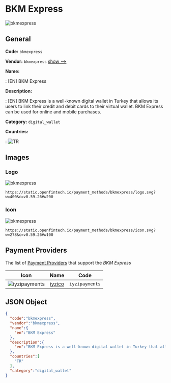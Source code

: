 
# BKM Express 
![bkmexpress](https://static.openfintech.io/payment_methods/bkmexpress/logo.svg?w=400&c=v0.59.26#w200)  

## General 
**Code:** `bkmexpress` 
 
**Vendor:** `bkmexpress` [show -->](/vendors/bkmexpress/) 
 
**Name:** 
 
:	[EN] BKM Express 
 
**Description:** 
 
: [EN] BKM Express is a well-known digital wallet in Turkey that allows its users to link their credit and debit cards to their virtual wallet. BKM Express can be used for online and mobile purchases. 
 
**Category:** `digital_wallet` 
 
**Countries:** 
 
:	![TR](https://cdnjs.cloudflare.com/ajax/libs/flag-icon-css/3.3.0/flags/4x3/tr.svg#w24)  

## Images 

### Logo 
![bkmexpress](https://static.openfintech.io/payment_methods/bkmexpress/logo.svg?w=400&c=v0.59.26#w200)  

```
https://static.openfintech.io/payment_methods/bkmexpress/logo.svg?w=400&c=v0.59.26#w200
```  

### Icon 
![bkmexpress](https://static.openfintech.io/payment_methods/bkmexpress/icon.svg?w=278&c=v0.59.26#w100)  

```
https://static.openfintech.io/payment_methods/bkmexpress/icon.svg?w=278&c=v0.59.26#w100
```  

## Payment Providers 
 
The list of [Payment Providers](/payment-providers/) that support the _BKM Express_ 

|Icon|Name|Code| 
|:---:|:---:|:---:| 
|![iyzipayments](https://static.openfintech.io/payment_providers/iyzipayments/icon.svg?w=278&c=v0.59.26#w100) |[iyzico](/payment-providers/iyzipayments/)|`iyzipayments`| 
 

## JSON Object 

```json
{
  "code":"bkmexpress",
  "vendor":"bkmexpress",
  "name":{
    "en":"BKM Express"
  },
  "description":{
    "en":"BKM Express is a well-known digital wallet in Turkey that allows its users to link their credit and debit cards to their virtual wallet. BKM Express can be used for online and mobile purchases."
  },
  "countries":[
    "TR"
  ],
  "category":"digital_wallet"
}
```  
